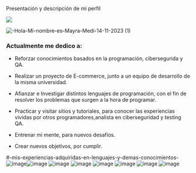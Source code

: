 Presentación y descripción de mi perfil

<p align="left">
<a href="https://github.com/Maynh"><img src="https://readme-typing-svg.kerokuapp.com?color=%2336BCF7&center=true&vCenter=true&lines=Hola+%2C+mi+nombre;Mayra"></a>


![-Hola-Mi-nombre-es-Mayra-Medi-14-11-2023 (1)](https://github.com/Maynh/Maynh/assets/111921764/4de1bcd9-a390-44db-90da-5b1595c5a6f4)






### Actualmente me dedico a:

* Reforzar conocimientos basados ​​en la programación, cibersegurida y QA.

* Realizar un proyecto de E-commerce, junto a un equipo de desarrollo de la misma universidad.

* Afianzar e Investigar distintos lenguajes de programación, con el fin de resolver los problemas que surgen a la hora de programar.

* Practicar y visitar sitios y tutoriales, para conocer las experiencias vividas por otros programadores,analista en ciberseguridad y testing QA.

* Entrenar mi mente, para nuevos desafíos.

* Crear nuevos objetivos, por cumplir.

#-mis-experiencias-adquiridas-en-lenguajes-y-demas-conocimientos-
![image](https://github.com/Maynh/Maynh/assets/111921764/b818ba7e-51e8-4f85-85a9-5ab9cb491e8d)![image](https://github.com/Maynh/Maynh/assets/111921764/6b6d0248-3f35-42c3-b436-e76883268523)
![image](https://github.com/Maynh/Maynh/assets/111921764/860edb0d-8f78-412a-9bb8-1a9146adbccb)
![image](https://github.com/Maynh/Maynh/assets/111921764/27aa7f67-9492-4cfc-a2f3-09d1388a18c8)
![image](https://github.com/Maynh/Maynh/assets/111921764/9b9b4209-dd55-4103-a888-5ef593647d7b)
![image](https://github.com/Maynh/Maynh/assets/111921764/d3e1f690-bd2b-4351-9565-3f23598eaeeb)
![image](https://github.com/Maynh/Maynh/assets/111921764/3cf99cbe-1c73-43c0-91b8-74380775fd1d)
![image](https://github.com/Maynh/Maynh/assets/111921764/3e168f8e-a23b-4f6e-ab86-29d73ce144f7)
